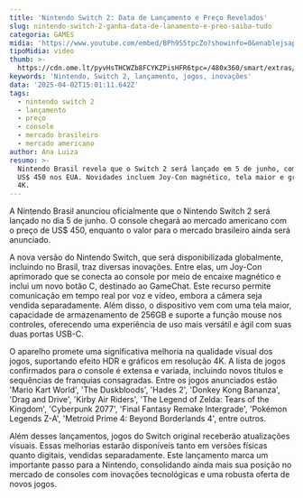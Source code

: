 ```yaml
---
title: 'Nintendo Switch 2: Data de Lançamento e Preço Revelados'
slug: nintendo-switch-2-ganha-data-de-lanamento-e-preo-saiba-tudo
categoria: GAMES
midia: 'https://www.youtube.com/embed/BPh9S5tpcZo?showinfo=0&enablejsapi=1'
tipoMidia: video
thumb: >-
  https://cdn.ome.lt/pyvHsTHCWZb8FCYKZPisHFR6tpc=/480x360/smart/extras/conteudos/01_jbJUYrH.jpg
keywords: 'Nintendo, Switch 2, lançamento, jogos, inovações'
data: '2025-04-02T15:01:11.642Z'
tags:
  - nintendo switch 2
  - lançamento
  - preço
  - console
  - mercado brasileiro
  - mercado americano
author: Ana Luiza
resumo: >-
  Nintendo Brasil revela que o Switch 2 será lançado em 5 de junho, com preço de
  US$ 450 nos EUA. Novidades incluem Joy-Con magnético, tela maior e gráficos
  4K.
---
```


A Nintendo Brasil anunciou oficialmente que o Nintendo Switch 2 será lançado no dia 5 de junho. O console chegará ao mercado americano com o preço de US$ 450, enquanto o valor para o mercado brasileiro ainda será anunciado.

A nova versão do Nintendo Switch, que será disponibilizada globalmente, incluindo no Brasil, traz diversas inovações. Entre elas, um Joy-Con aprimorado que se conecta ao console por meio de encaixe magnético e inclui um novo botão C, destinado ao GameChat. Este recurso permite comunicação em tempo real por voz e vídeo, embora a câmera seja vendida separadamente. Além disso, o dispositivo vem com uma tela maior, capacidade de armazenamento de 256GB e suporte a função mouse nos controles, oferecendo uma experiência de uso mais versátil e ágil com suas duas portas USB-C.

O aparelho promete uma significativa melhoria na qualidade visual dos jogos, suportando efeito HDR e gráficos em resolução 4K. A lista de jogos confirmados para o console é extensa e variada, incluindo novos títulos e sequências de franquias consagradas. Entre os jogos anunciados estão 'Mario Kart World', 'The Duskbloods', 'Hades 2', 'Donkey Kong Bananza', 'Drag and Drive', 'Kirby Air Riders', 'The Legend of Zelda: Tears of the Kingdom', 'Cyberpunk 2077', 'Final Fantasy Remake Intergrade', 'Pokémon Legends Z-A', 'Metroid Prime 4: Beyond Borderlands 4', entre outros.

Além desses lançamentos, jogos do Switch original receberão atualizações visuais. Essas melhorias estarão disponíveis tanto em versões físicas quanto digitais, vendidas separadamente. Este lançamento marca um importante passo para a Nintendo, consolidando ainda mais sua posição no mercado de consoles com inovações tecnológicas e uma robusta oferta de novos jogos.
